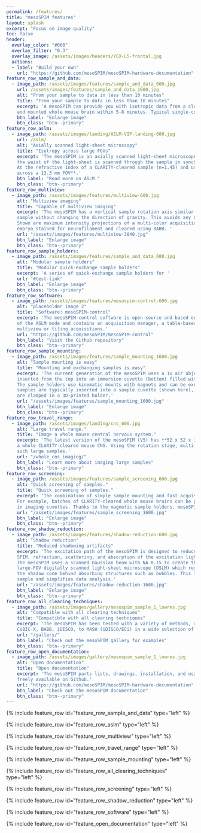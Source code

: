 ```yaml
---
permalink: /features/
title: "mesoSPIM features"
layout: splash
excerpt: "Focus on image quality"
toc: false
header:
  overlay_color: "#000"
  overlay_filter: "0.3"
  overlay_image: /assets/images/headers/YCX-L5-frontal.jpg
  actions:
  - label: "Build your own"
    url: "https://github.com/mesoSPIM/mesoSPIM-hardware-documentation"
feature_row_sample_and_data:
  - image_path: /assets/images/features/sample_and_data_600.jpg
    url: /assets/images/features/sample_and_data_1600.jpg
    alt: "From your sample to data in less than 10 minutes"
    title: "From your sample to data in less than 10 minutes"
    excerpt: 'A mesoSPIM can provide you with isotropic data from a cleared
    and mounted whole mouse brain within 5-8 minutes. Typical single-color acquisitions in cleared mouse brains are done at 6.5 μm voxel size.'
    btn_label: "Enlarge image"
    btn_class: "btn--primary"
feature_row_aslm:
  - image_path: /assets/images/landing/ASLM-VIP-landing-600.jpg
    url: /aslm/
    alt: "Axially scanned light-sheet microscopy"
    title: "Isotropy across large FOVs"
    excerpt: 'The mesoSPIM is an axially scanned light-sheet microscope (ASLM) for uniform z-resolution across the FOV. In ASLM,
    the waist of the light-sheet is scanned through the sample in synchrony with the rolling shutter readout of the camera.
    At the refractive index of a CLARITY-cleared sample (n=1.45) and using 488 nm illumination, the mesoSPIM achieves an axial resolution of **6.55 μm
    across a 13.3 mm FOV**.'
    btn_label: "Read more on ASLM."
    btn_class: "btn--primary"
feature_row_multiview:
  - image_path: /assets/images/features/multiview-600.jpg
    alt: "Multiview imaging"
    title: "Capable of multiview imaging"
    excerpt: 'The mesoSPIM has a vertical sample rotation axis similar to the original SPIM. This allows 360° rotation of the
    sample without changing the direction of gravity. This avoids any rotation-induced distortions of soft samples.
    Shown are maximum intensity projections of a multi-color acquisition (Alexa 594 & Autofluorescence excited at 405 nm) of a 7-day old chick
    embryo stained for neurofilament and cleared using BABB. '
    url: "/assets/images/features/multiview-3840.jpg"
    btn_label: "Enlarge image"
    btn_class: "btn--primary"
feature_row_sample_holders:
  - image_path: /assets/images/features/sample_and_data_600.jpg
    alt: "Modular sample holders"
    title: "Modular quick-exchange sample holders"
    excerpt: 'A series of quick-exchange sample holders for '
    url: "#test-link"
    btn_label: "Enlarge image"
    btn_class: "btn--primary"
feature_row_software:
  - image_path: /assets/images/features/mesospim-control-600.jpg
    alt: "placeholder image 2"
    title: "Software: mesoSPIM-control"
    excerpt: 'The mesoSPIM-control software is open-source and based on Python and PyQt5. It allows control
    of the ASLM mode and contains an acquisition manager, a table-based tool to create complex multichannel,
    multiview or tiling acquisitions.'
    url: "https://github.com/mesoSPIM/mesoSPIM-control"
    btn_label: "Visit the Github repository"
    btn_class: "btn--primary"
feature_row_sample_mounting:
  - image_path: /assets/images/features/sample_mounting_1600.jpg
    alt: "Sample mounting is easy"
    title: "Mounting and exchanging samples is easy"
    excerpt: 'The current generation of the mesoSPIM uses a 1x air objective (Olympus MVPLAPO1x). Samples are
    inserted from the top into an immersion cuvette (bottom) filled with a refractive index matching solution.   
    The sample holders use kinematic mounts with magnets and can be exchanged within seconds. For CLARITY,
    samples are typically inserted into a sample cuvette (shown here), whereas hard samples (i.e. with iDISCO or BABB clearing)
    are clamped in a 3D-printed holder.'
    url: "/assets/images/features/sample_mounting_1600.jpg"
    btn_label: "Enlarge image"
    btn_class: "btn--primary"
feature_row_travel_range:
  - image_path: /assets/images/landing/cns_600.jpg
    alt: "Large travel range."
    title: "Image a whole mouse central nervous system."
    excerpt: 'The latest version of the mesoSPIM (V5) has **52 x 52 x 102 mm travel range**. This is sufficient to image
    a whole CLARITY-cleared mouse CNS. Using the rotation stage, multi-view imaging can be performed in
    such large samples.'
    url: "/whole_cns_imaging/"
    btn_label: "Learn more about imaging large samples"
    btn_class: "btn--primary"
feature_row_screening:
  - image_path: /assets/images/features/sample_screening_600.jpg
    alt: "Quick screening of samples."
    title: "Quick screening of samples."
    excerpt: 'The combination of simple sample mounting and fast acquisitions allows quick screening of samples.
    For example, batches of CLARITY-cleared whole mouse brains can be prepared for screening by mounting them
    in imaging cuvettes. Thanks to the magnetic sample holders, mesoSPIM samples can be exchanged within seconds.'
    url: "/assets/images/features/sample_screening_1600.jpg"
    btn_label: "Enlarge image"
    btn_class: "btn--primary"
feature_row_shadow_reduction:
  - image_path: /assets/images/features/shadow-reduction-600.jpg
    alt: "Shadow reduction"
    title: "Reduced shadowing artifacts"
    excerpt: 'The excitation path of the mesoSPIM is designed to reduce shadowing artifacts. In a standard
    SPIM, refraction, scattering, and absorption of the excitation light-sheet leads to shadowing artifacts (left side).
    The mesoSPIM uses a scanned Gaussian beam with NA 0.15 to create the light-sheet. This NA is higher than in a typical
    large-FOV digitally scanned light-sheet microscope (DSLM) which reduces shadows: The higher illumination NA shortens
    the shadow cone behind absorbing structures such as bubbles. This leads to a very uniform illumination profile in the
    sample and simplifies data analysis.'
    url: "/assets/images/features/shadow-reduction-1600.jpg"
    btn_label: "Enlarge image"
    btn_class: "btn--primary"
feature_row_all_clearing_techniques:
  - image_path: /assets/images/gallery/mesospim_sample_1_lowres.jpg
    alt: "Compatible with all clearing techniques"
    title: "Compatible with all clearing techniques"
    excerpt: 'The mesoSPIM has been tested with a variety of methods, ranging from active and passive CLARITY, X-CLARITY,
    CUBIC-X, BABB, iDISCO, to MASH (iDISCO/ECi) in a wide selection of samples from mouse brains, whole mouse CNS, a chicken embryo, Drosophila melanogaster, to human neocortex.'
    url: "/gallery/"
    btn_label: "Check out the mesoSPIM gallery for examples"
    btn_class: "btn--primary"
feature_row_open_documentation:
  - image_path: /assets/images/gallery/mesospim_sample_1_lowres.jpg
    alt: "Open documentation"
    title: "Open documentation"
    excerpt: 'The mesoSPIM parts lists, drawings, installation, and usage instructions are
    freely available on Github.'
    url: "https://github.com/mesoSPIM/mesoSPIM-hardware-documentation"
    btn_label: "Check out the mesoSPIM documentation"
    btn_class: "btn--primary"
---
```


{% include feature_row id="feature_row_sample_and_data" type="left" %}

{% include feature_row id="feature_row_aslm" type="left" %}

{% include feature_row id="feature_row_multiview" type="left" %}

{% include feature_row id="feature_row_travel_range" type="left" %}

{% include feature_row id="feature_row_sample_mounting" type="left" %}

{% include feature_row id="feature_row_all_clearing_techniques" type="left" %}

{% include feature_row id="feature_row_screening" type="left" %}

{% include feature_row id="feature_row_shadow_reduction" type="left" %}

{% include feature_row id="feature_row_software" type="left" %}

{% include feature_row id="feature_open_documentation" type="left" %}

